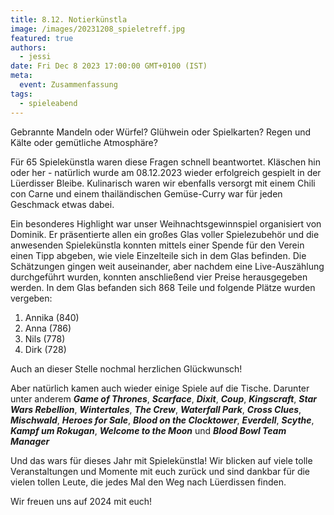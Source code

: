 ```yaml
---
title: 8.12. Notierkünstla
image: /images/20231208_spieletreff.jpg
featured: true
authors:
  - jessi
date: Fri Dec 8 2023 17:00:00 GMT+0100 (IST)
meta:
  event: Zusammenfassung
tags:
  - spieleabend
---
```


Gebrannte Mandeln oder Würfel? Glühwein oder Spielkarten? Regen und Kälte oder gemütliche Atmosphäre?

Für 65 Spielekünstla waren diese Fragen schnell beantwortet. Kläschen hin oder her - natürlich wurde am 08.12.2023 wieder erfolgreich gespielt in der Lüerdisser Bleibe.
Kulinarisch waren wir ebenfalls versorgt mit einem Chili con Carne und einem thailändischen Gemüse-Curry war für jeden Geschmack etwas dabei.

Ein besonderes Highlight war unser Weihnachtsgewinnspiel organisiert von Dominik. Er präsentierte allen ein großes Glas voller Spielezubehör und die anwesenden Spielekünstla konnten mittels einer Spende für den Verein einen Tipp abgeben, wie viele Einzelteile sich in dem Glas befinden. Die Schätzungen gingen weit auseinander, aber nachdem eine Live-Auszählung durchgeführt wurden, konnten anschließend vier Preise herausgegeben werden. In dem Glas befanden sich 868 Teile und folgende Plätze wurden vergeben:

1. Annika (840)
2. Anna (786)
3. Nils (778)
4. Dirk (728)

Auch an dieser Stelle nochmal herzlichen Glückwunsch!

Aber natürlich kamen auch wieder einige Spiele auf die Tische. Darunter unter anderem ***Game of Thrones***, ***Scarface***, ***Dixit***, ***Coup***, ***Kingscraft***, ***Star Wars Rebellion***, ***Wintertales***, ***The Crew***, ***Waterfall Park***, ***Cross Clues***, ***Mischwald***, ***Heroes for Sale***, ***Blood on the Clocktower***, ***Everdell***, ***Scythe***, ***Kampf um Rokugan***, ***Welcome to the Moon*** und ***Blood Bowl Team Manager***

Und das wars für dieses Jahr mit Spielekünstla! Wir blicken auf viele tolle Veranstaltungen und Momente mit euch zurück und sind dankbar für die vielen tollen Leute, die jedes Mal den Weg nach Lüerdissen finden.

Wir freuen uns auf 2024 mit euch!